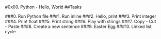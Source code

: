   #0x00. Python - Hello, World
##Tasks

###0. Run Python file
###1. Run inline
###2. Hello, print
###3. Print integer
###4. Print float
###5. Print string
###6. Play with strings
###7. Copy - Cut - Paste
###8. Create a new sentence
###9. Easter Egg
###10. Linked list cycle
